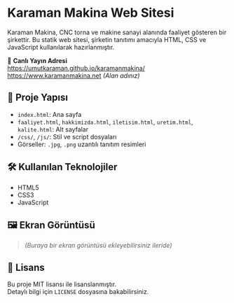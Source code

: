 # Karaman Makina Web Sitesi

Karaman Makina, CNC torna ve makine sanayi alanında faaliyet gösteren bir şirkettir. Bu statik web sitesi, şirketin tanıtımı amacıyla HTML, CSS ve JavaScript kullanılarak hazırlanmıştır.

🔗 **Canlı Yayın Adresi**  
https://umutkaraman.github.io/karamanmakina/  
https://www.karamanmakina.net *(Alan adınız)*

## 📁 Proje Yapısı

- `index.html`: Ana sayfa
- `faaliyet.html`, `hakkimizda.html`, `iletisim.html`, `uretim.html`, `kalite.html`: Alt sayfalar
- `/css/`, `/js/`: Stil ve script dosyaları
- Görseller: `.jpg`, `.png` uzantılı tanıtım resimleri

## 🛠️ Kullanılan Teknolojiler

- HTML5  
- CSS3  
- JavaScript  

## 🖼️ Ekran Görüntüsü

> *(Buraya bir ekran görüntüsü ekleyebilirsiniz ileride)*

## 📄 Lisans

Bu proje MIT lisansı ile lisanslanmıştır.  
Detaylı bilgi için `LICENSE` dosyasına bakabilirsiniz.
